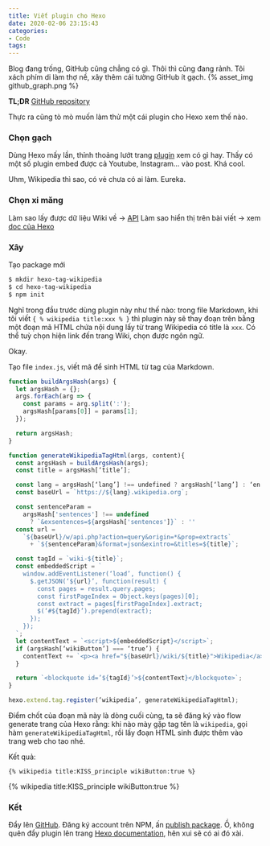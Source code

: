 ```yaml
---
title: Viết plugin cho Hexo
date: 2020-02-06 23:15:43
categories:
- Code
tags:
---
```


Blog đang trống, GitHub cũng chẳng có gì.
Thôi thì cũng đang rảnh.
Tôi xách phím di làm thợ nề, xây thêm cái tường GitHub ít gạch.
{% asset_img github_graph.png %}

**TL;DR**
[GitHub repository](https://github.com/tuanna-hsp/hexo-tag-wikipedia)
<!-- more -->

Thực ra cũng tò mò muốn làm thử một cái plugin cho Hexo xem thế nào.

### Chọn gạch
Dùng Hexo mấy lần, thỉnh thoảng lướt trang [plugin](https://hexo.io/plugins/) xem có gì hay.
Thấy có một số plugin embed được cả Youtube, Instagram… vào post. Khá cool.

Uhm, Wikipedia thì sao, có vẻ chưa có ai làm.
Eureka.

### Chọn xi măng
Làm sao lấy được dữ liệu Wiki về -> [API](https://www.mediawiki.org/wiki/API:Main_page)
Làm sao hiển thị trên bài viết -> xem [doc của Hexo](https://hexo.io/api/tag)

### Xây

Tạo package mới
```bash
$ mkdir hexo-tag-wikipedia
$ cd hexo-tag-wikipedia
$ npm init
```

Nghĩ trong đầu trước dùng plugin này như thế nào: trong file Markdown, khi tôi viết `{ % wikipedia title:xxx % }` thì plugin này sẽ thay đoạn trên bằng một đoạn mã HTML chứa nội dung lấy từ trang Wikipedia có title là `xxx`. Có thể tuỳ chọn hiện link đến trang Wiki, chọn được ngôn ngữ.

Okay.

Tạo file `index.js`, viết mã để sinh HTML từ tag của Markdown.
```javascript
function buildArgsHash(args) {
  let argsHash = {};
  args.forEach(arg => {
    const params = arg.split(':');
    argsHash[params[0]] = params[1];
  });

  return argsHash;
}

function generateWikipediaTagHtml(args, content){
  const argsHash = buildArgsHash(args);
  const title = argsHash[‘title’];

  const lang = argsHash[‘lang’] !== undefined ? argsHash[‘lang’] : ‘en’;
  const baseUrl = `https://${lang}.wikipedia.org`;

  const sentenceParam =
    argsHash['sentences'] !== undefined
      ? `&exsentences=${argsHash['sentences']}` : ''
  const url =
    `${baseUrl}/w/api.php?action=query&origin=*&prop=extracts`
      + `${sentenceParam}&format=json&exintro=&titles=${title}`;

  const tagId = `wiki-${title}`;
  const embeddedScript = `
    window.addEventListener(‘load’, function() {
      $.getJSON(‘${url}’, function(result) {
        const pages = result.query.pages;
        const firstPageIndex = Object.keys(pages)[0];
        const extract = pages[firstPageIndex].extract;
        $(‘#${tagId}’).prepend(extract);
      });
    });
  `;
  let contentText = `<script>${embeddedScript}</script>`;
  if (argsHash[‘wikiButton’] === ‘true’) {
    contentText += `<p><a href="${baseUrl}/wiki/${title}">Wikipedia</a></p>`;
  }

  return `<blockquote id=’${tagId}’>${contentText}</blockquote>`;
}

hexo.extend.tag.register(‘wikipedia’, generateWikipediaTagHtml);
```
Điểm chốt của đoạn mã này là dòng cuối cùng, ta sẽ đăng ký vào flow generate trang của Hexo rằng: khi nào mày gặp tag tên là `wikipedia`, gọi hàm `generateWikipediaTagHtml`, rồi lấy đoạn HTML sinh được thêm vào trang web cho tao nhé.

Kết quả:

```
{% wikipedia title:KISS_principle wikiButton:true %}
```
{% wikipedia title:KISS_principle wikiButton:true %}

### Kết
Đẩy lên [GitHub](https://github.com/tuanna-hsp/hexo-tag-wikipedia).
Đăng ký account trên NPM, ấn [publish package](https://www.npmjs.com/package/hexo-tag-wikipedia).
Ồ, không quên đẩy plugin lên trang [Hexo documentation](https://hexo.io/docs/plugins.html#Publishing), hên xui sẽ có ai đó xài.